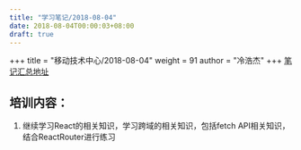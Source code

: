 ```yaml
---
title: "学习笔记/2018-08-04"
date: 2018-08-04T00:00:03+08:00
draft: true
---
```


+++
title = "移动技术中心/2018-08-04"
weight = 91
author = "冷浩杰"
+++
[笔记汇总地址](https://geek-lhj.github.io/post/index3/)

## 培训内容：


1. 继续学习React的相关知识，学习跨域的相关知识，包括fetch API相关知识，结合ReactRouter进行练习